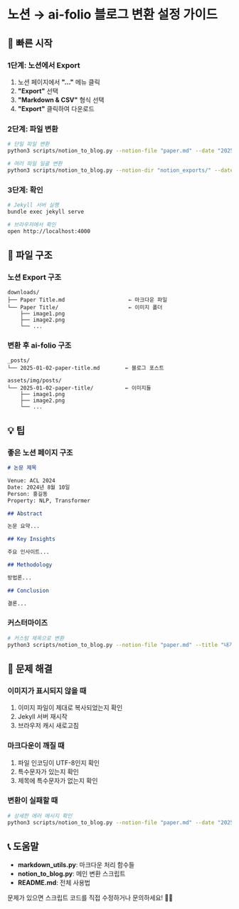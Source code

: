 # 노션 → ai-folio 블로그 변환 설정 가이드

## 🚀 빠른 시작

### 1단계: 노션에서 Export

1. 노션 페이지에서 **"..."** 메뉴 클릭
2. **"Export"** 선택
3. **"Markdown & CSV"** 형식 선택
4. **"Export"** 클릭하여 다운로드

### 2단계: 파일 변환

```bash
# 단일 파일 변환
python3 scripts/notion_to_blog.py --notion-file "paper.md" --date "2025-01-02"

# 여러 파일 일괄 변환
python3 scripts/notion_to_blog.py --notion-dir "notion_exports/" --date "2025-01-01" --batch
```

### 3단계: 확인

```bash
# Jekyll 서버 실행
bundle exec jekyll serve

# 브라우저에서 확인
open http://localhost:4000
```

## 📁 파일 구조

### 노션 Export 구조

```
downloads/
├── Paper Title.md                    ← 마크다운 파일
└── Paper Title/                      ← 이미지 폴더
    ├── image1.png
    ├── image2.png
    └── ...
```

### 변환 후 ai-folio 구조

```
_posts/
└── 2025-01-02-paper-title.md        ← 블로그 포스트

assets/img/posts/
└── 2025-01-02-paper-title/          ← 이미지들
    ├── image1.png
    ├── image2.png
    └── ...
```

## 💡 팁

### 좋은 노션 페이지 구조

```markdown
# 논문 제목

Venue: ACL 2024
Date: 2024년 8월 10일  
Person: 홍길동
Property: NLP, Transformer

## Abstract

논문 요약...

## Key Insights

주요 인사이트...

## Methodology

방법론...

## Conclusion

결론...
```

### 커스터마이즈

```bash
# 커스텀 제목으로 변환
python3 scripts/notion_to_blog.py --notion-file "paper.md" --title "내가 정한 제목" --date "2025-01-02"
```

## 🔧 문제 해결

### 이미지가 표시되지 않을 때

1. 이미지 파일이 제대로 복사되었는지 확인
2. Jekyll 서버 재시작
3. 브라우저 캐시 새로고침

### 마크다운이 깨질 때

1. 파일 인코딩이 UTF-8인지 확인
2. 특수문자가 있는지 확인
3. 제목에 특수문자가 없는지 확인

### 변환이 실패할 때

```bash
# 상세한 에러 메시지 확인
python3 scripts/notion_to_blog.py --notion-file "paper.md" --date "2025-01-02" -v
```

## 📞 도움말

- **markdown_utils.py**: 마크다운 처리 함수들
- **notion_to_blog.py**: 메인 변환 스크립트
- **README.md**: 전체 사용법

문제가 있으면 스크립트 코드를 직접 수정하거나 문의하세요! 🙋‍♂️
